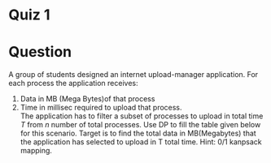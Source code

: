 # Quiz 1

# Question

A group of students designed an internet upload-manager application. For each  process the application receives: 
1. Data in MB (Mega Bytes)of that process 
2. Time in millisec required to upload that process.  
The application has to filter a subset of processes to upload in total time _T_ from _n_ number of total processes. Use DP to fill the table given below for this scenario. Target is to find the total data in MB(Megabytes) that the application has selected to upload in T total time. Hint: 0/1 kanpsack mapping.
